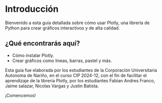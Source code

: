 # Introducción

Bienvenido a esta guía detallada sobre cómo usar Plotly, una librería de Python para crear gráficos interactivos y de alta calidad.

## ¿Qué encontrarás aquí?
- Cómo instalar Plotly.
- Crear gráficos como líneas, barras, pastel y más.

Esta guia fue elaborada por los estudiantes de la Corporación Universitaria Autonoma de Nariño, en el curso CIP 2024-12, con el fin de facilitar el aprendizaje de la librería Plotly, por los estudiantes Fabian Andres Franco, Jaime salazar, Nicolas Vargas y Justin Batista.

¡Comencemos!
